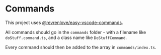# Commands

This project uses [@revrenlove/easy-vscode-commands](https://www.npmjs.com/package/@revrenlove/easy-vscode-commands).

All commands should go in the `commands` folder - with a filename like `doStuff.command.ts`, and a class name like `DoStuffCommand`.

Every command should then be added to the array in `commands/index.ts`.
